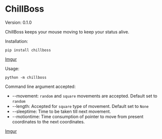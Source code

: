 # ChillBoss
Version: 0.1.0

ChillBoss keeps your mouse moving to keep your status alive.

Installation: 
```shell
pip install chillboss
```

[Imgur](https://i.imgur.com/EHvbM1H.gifv)

Usage:
```shell
python -m chillboss
```
Command line argument accepted:
* --movement: `random` and `square` movements are accepted. Default set to `random`
* --length: Accepted for `square` type of movement. Default set to `None`
* --sleeptime: Time to be taken till next movement.
* --motiontime: Time consumption of pointer to move from present coordinates to the next coordinates.

[Imgur](https://i.imgur.com/Os7cmkk.gifv)